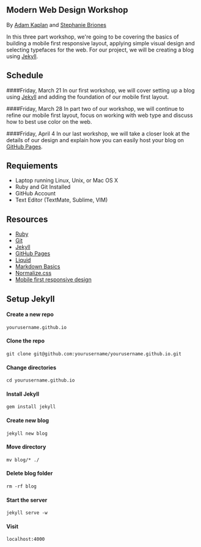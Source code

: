 ## Modern Web Design Workshop

By [Adam Kaplan](http://adamkaplan.me) and [Stephanie Briones](http://stephaniebriones.com/)

In this three part workshop, we're going to be covering the basics of building a mobile first responsive layout, applying
simple visual design and selecting typefaces for the web. For our project, we will be creating a blog using
[Jekyll](http://jekyllrb.com).

## Schedule

####Friday, March 21
In our first workshop, we will cover setting up a blog using [Jekyll](http://jekyllrb.com) and adding the foundation of our mobile first layout.

####Friday, March 28
In part two of our workshop, we will continue to refine our mobile first layout, focus on working with web type and discuss
how to best use color on the web.

####Friday, April 4
In our last workshop, we will take a closer look at the details of our design and explain how you can easily host your blog
on [GitHub Pages](http://pages.github.com).

## Requiements
* Laptop running Linux, Unix, or Mac OS X
* Ruby and Git Installed
* GitHub Account
* Text Editor (TextMate, Sublime, VIM)

## Resources
* [Ruby](https://www.ruby-lang.org/en/downloads/)
* [Git](http://git-scm.com/downloads)
* [Jekyll](http://jekyllrb.com/docs/installation/)
* [GitHub Pages](http://pages.github.com)
* [Liquid](https://github.com/Shopify/liquid/wiki)
* [Markdown Basics](https://help.github.com/articles/markdown-basics)
* [Normalize.css](http://necolas.github.io/normalize.css/)
* [Mobile first responsive design](http://www.adamkaplan.me/grid/)

## Setup Jekyll

#### Create a new repo
```
yourusername.github.io
```

#### Clone the repo
```
git clone git@github.com:yourusername/yourusername.github.io.git
```

#### Change directories
```
cd yourusername.github.io
```

#### Install Jekyll
```
gem install jekyll
```

#### Create new blog
```
jekyll new blog
```

#### Move directory
```
mv blog/* ./
```

#### Delete blog folder
```
rm -rf blog
```

#### Start the server
```
jekyll serve -w
```

#### Visit
```
localhost:4000
```
